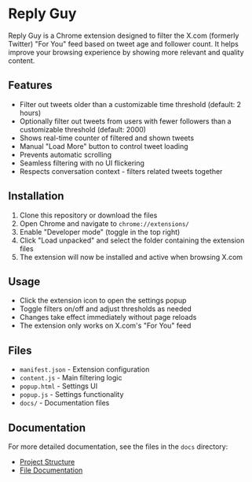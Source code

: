 # Reply Guy

Reply Guy is a Chrome extension designed to filter the X.com (formerly Twitter) "For You" feed based on tweet age and follower count. It helps improve your browsing experience by showing more relevant and quality content.

## Features

- Filter out tweets older than a customizable time threshold (default: 2 hours)
- Optionally filter out tweets from users with fewer followers than a customizable threshold (default: 2000)
- Shows real-time counter of filtered and shown tweets
- Manual "Load More" button to control tweet loading
- Prevents automatic scrolling
- Seamless filtering with no UI flickering
- Respects conversation context - filters related tweets together

## Installation

1. Clone this repository or download the files
2. Open Chrome and navigate to `chrome://extensions/`
3. Enable "Developer mode" (toggle in the top right)
4. Click "Load unpacked" and select the folder containing the extension files
5. The extension will now be installed and active when browsing X.com

## Usage

- Click the extension icon to open the settings popup
- Toggle filters on/off and adjust thresholds as needed
- Changes take effect immediately without page reloads
- The extension only works on X.com's "For You" feed

## Files

- `manifest.json` - Extension configuration
- `content.js` - Main filtering logic
- `popup.html` - Settings UI
- `popup.js` - Settings functionality
- `docs/` - Documentation files

## Documentation

For more detailed documentation, see the files in the `docs` directory:

- [Project Structure](docs/project-structure.md)
- [File Documentation](docs/file-documentation.md)